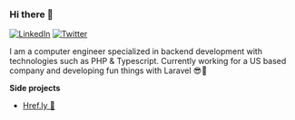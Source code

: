 ### Hi there 👋

[![LinkedIn](https://img.shields.io/badge/LinkedIn-connect-blue)](https://www.linkedin.com/in/gregori-pineres)
[![Twitter](https://img.shields.io/twitter/url/https/twitter.com/cloudposse.svg?style=social&label=Follow%20%40gregorip02)](https://twitter.com/gregorip02)

I am a computer engineer specialized in backend development with technologies such as PHP & Typescript. Currently working for a US based company and developing fun things with Laravel 😎🐞

**Side projects**

- [Href.ly 🔗](https://app.href.ly)
